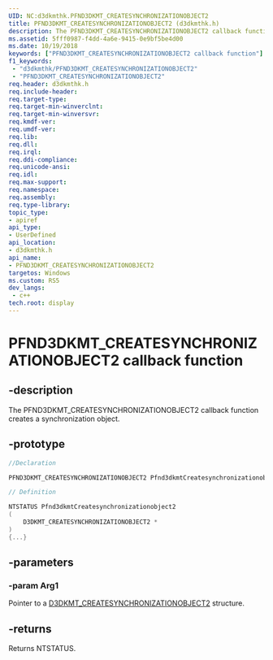 ```yaml
---
UID: NC:d3dkmthk.PFND3DKMT_CREATESYNCHRONIZATIONOBJECT2
title: PFND3DKMT_CREATESYNCHRONIZATIONOBJECT2 (d3dkmthk.h)
description: The PFND3DKMT_CREATESYNCHRONIZATIONOBJECT2 callback function creates a synchronization object.
ms.assetid: 5fff0987-f4dd-4a6e-9415-0e9bf5be4d00
ms.date: 10/19/2018
keywords: ["PFND3DKMT_CREATESYNCHRONIZATIONOBJECT2 callback function"]
f1_keywords:
 - "d3dkmthk/PFND3DKMT_CREATESYNCHRONIZATIONOBJECT2"
 - "PFND3DKMT_CREATESYNCHRONIZATIONOBJECT2"
req.header: d3dkmthk.h
req.include-header:
req.target-type:
req.target-min-winverclnt:
req.target-min-winversvr:
req.kmdf-ver:
req.umdf-ver:
req.lib:
req.dll:
req.irql: 
req.ddi-compliance:
req.unicode-ansi:
req.idl:
req.max-support:
req.namespace:
req.assembly:
req.type-library: 
topic_type: 
- apiref
api_type: 
- UserDefined
api_location: 
- d3dkmthk.h
api_name: 
- PFND3DKMT_CREATESYNCHRONIZATIONOBJECT2
targetos: Windows
ms.custom: RS5
dev_langs:
 - c++
tech.root: display
---
```


# PFND3DKMT_CREATESYNCHRONIZATIONOBJECT2 callback function

## -description

The PFND3DKMT_CREATESYNCHRONIZATIONOBJECT2 callback function creates a synchronization object.

## -prototype

```cpp
//Declaration

PFND3DKMT_CREATESYNCHRONIZATIONOBJECT2 Pfnd3dkmtCreatesynchronizationobject2; 

// Definition

NTSTATUS Pfnd3dkmtCreatesynchronizationobject2 
(
	D3DKMT_CREATESYNCHRONIZATIONOBJECT2 *
)
{...}

```

## -parameters

### -param Arg1

Pointer to a [D3DKMT_CREATESYNCHRONIZATIONOBJECT2](ns-d3dkmthk-_d3dkmt_createsynchronizationobject2.md) structure.

## -returns

Returns NTSTATUS.

